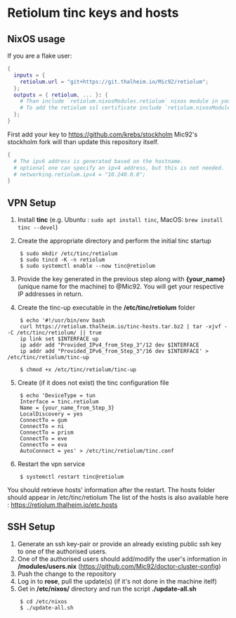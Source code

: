 # **Retiolum tinc keys and hosts**

## NixOS usage

If you are a flake user:

```nix
{
  inputs = {
    retiolum.url = "git+https://git.thalheim.io/Mic92/retiolum";
  };
  outputs = { retiolum, ... }: {
    # Than include `retiolum.nixosModules.retiolum` nixos module in your nixos configurations
    # To add the retiolum ssl certificate include `retiolum.nixosModules.ca`
  };
}
```

First add your key to https://github.com/krebs/stockholm
Mic92's stockholm fork will than update this repository itself.

```nix
{
  # The ipv6 address is generated based on the hostname. 
  # optional one can specify an ipv4 address, but this is not needed.
  # networking.retiolum.ipv4 = "10.240.0.0";
}
```


## VPN Setup
1. Install **tinc** (e.g. Ubuntu : `sudo apt install tinc`, MacOS: `brew install tinc --devel`)

2. Create the appropriate directory and perform the initial tinc startup 
```
    $ sudo mkdir /etc/tinc/retiolum
    $ sudo tincd -K -n retiolum
    $ sudo systemctl enable --now tinc@retiolum
```

3. Provide the key generated in the previous step along with **{your_name}** (unique name for the machine) to @Mic92.
   You will get your respective IP addresses in return.

4. Create the tinc-up executable in the **/etc/tinc/retiolum** folder
```
    $ echo '#!/usr/bin/env bash
    curl https://retiolum.thalheim.io/tinc-hosts.tar.bz2 | tar -xjvf - -C /etc/tinc/retiolum/ || true
    ip link set $INTERFACE up
    ip addr add "Provided_IPv4_from_Step_3"/12 dev $INTERFACE
    ip addr add "Provided_IPv6_from_Step_3"/16 dev $INTERFACE' > /etc/tinc/retiolum/tinc-up

    $ chmod +x /etc/tinc/retiolum/tinc-up
```

5. Create (if it does not exist) the tinc configuration file
```
    $ echo 'DeviceType = tun
    Interface = tinc.retiolum
    Name = {your_name_from_Step_3}
    LocalDiscovery = yes
    ConnectTo = gum
    ConnectTo = ni
    ConnectTo = prism
    ConnectTo = eve
    ConnectTo = eva
    AutoConnect = yes' > /etc/tinc/retiolum/tinc.conf
```

6. Restart the vpn service
```
    $ systemctl restart tinc@retiolum
```
You should retrieve hosts' information after the restart.
The hosts folder should appear in /etc/tinc/retiolum
The list of the hosts is also available here : https://retiolum.thalheim.io/etc.hosts

## SSH Setup
1. Generate an ssh key-pair or provide an already existing public ssh key to one of the authorised users.
2. One of the authorised users should add/modify the user's information in **/modules/users.nix** (https://github.com/Mic92/doctor-cluster-config)
3. Push the change to the repository
4. Log in to **rose**, pull the update(s) (if it's not done in the machine itelf)
5. Get in **/etc/nixos/** directory and run the script **./update-all.sh**
```
    $ cd /etc/nixos
    $ ./update-all.sh
```

